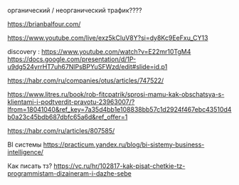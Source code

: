
органический / неорганический трафик????

https://brianbalfour.com/



https://www.youtube.com/live/exz5kCluV8Y?si=dy8Kc9EeFxu_CY13

discovery :
https://www.youtube.com/watch?v=E22mr10TgM4
https://docs.google.com/presentation/d/1P-u9dg524yrrHT7uh67NlPsBPYuSFWzd/edit#slide=id.p1

https://habr.com/ru/companies/otus/articles/747522/





https://www.litres.ru/book/rob-fitcpatrik/sprosi-mamu-kak-obschatsya-s-klientami-i-podtverdit-pravotu-23963007/?lfrom=18041040&ref_key=7a35d4bb1e108838bb57c1d2924f467ebc43510d4b0a23c45bdb687dbfc65a6d&ref_offer=1

https://habr.com/ru/articles/807585/


BI системы 
https://practicum.yandex.ru/blog/bi-sistemy-business-intelligence/


Как писать тз? 
https://vc.ru/hr/102817-kak-pisat-chetkie-tz-programmistam-dizaineram-i-dazhe-sebe
